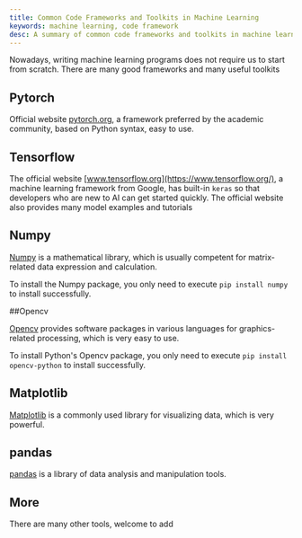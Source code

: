 ```yaml
---
title: Common Code Frameworks and Toolkits in Machine Learning
keywords: machine learning, code framework
desc: A summary of common code frameworks and toolkits in machine learning
---
```


Nowadays, writing machine learning programs does not require us to start from scratch. There are many good frameworks and many useful toolkits

## Pytorch

Official website [pytorch.org](https://pytorch.org/), a framework preferred by the academic community, based on Python syntax, easy to use.

## Tensorflow

The official website [www.tensorflow.org](https://www.tensorflow.org/), a machine learning framework from Google, has built-in `keras` so that developers who are new to AI can get started quickly.
The official website also provides many model examples and tutorials

## Numpy

[Numpy](https://numpy.org/) is a mathematical library, which is usually competent for matrix-related data expression and calculation.

To install the Numpy package, you only need to execute `pip install numpy` to install successfully.

##Opencv

[Opencv](https://opencv.org/) provides software packages in various languages ​​for graphics-related processing, which is very easy to use.

To install Python's Opencv package, you only need to execute `pip install opencv-python` to install successfully.

## Matplotlib

[Matplotlib](https://matplotlib.org/) is a commonly used library for visualizing data, which is very powerful.


## pandas

[pandas](https://pandas.pydata.org/) is a library of data analysis and manipulation tools.

## More

There are many other tools, welcome to add

